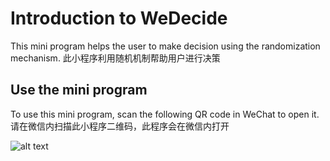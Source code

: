 # Introduction to WeDecide

This mini program helps the user to make decision using the randomization mechanism.
此小程序利用随机机制帮助用户进行决策

## Use the mini program

To use this mini program, scan the following QR code in WeChat to open it.
请在微信内扫描此小程序二维码，此程序会在微信内打开

![alt text](https://wx2.sinaimg.cn/mw690/7b8e7f9bgy1focb7u6f3nj209k09kmyg.jpg)
